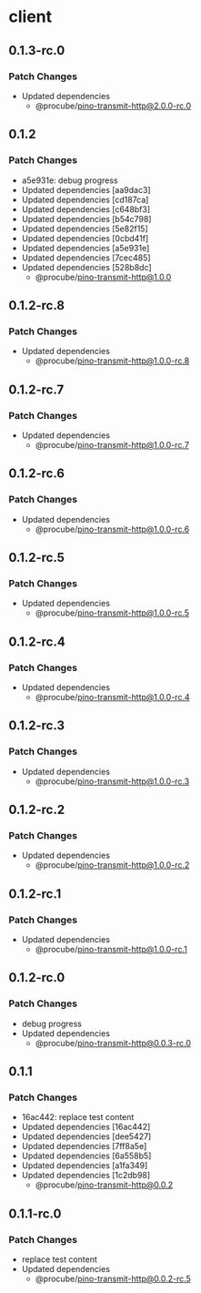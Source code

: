 # client

## 0.1.3-rc.0

### Patch Changes

- Updated dependencies
  - @procube/pino-transmit-http@2.0.0-rc.0

## 0.1.2

### Patch Changes

- a5e931e: debug progress
- Updated dependencies [aa9dac3]
- Updated dependencies [cd187ca]
- Updated dependencies [c648bf3]
- Updated dependencies [b54c798]
- Updated dependencies [5e82f15]
- Updated dependencies [0cbd41f]
- Updated dependencies [a5e931e]
- Updated dependencies [7cec485]
- Updated dependencies [528b8dc]
  - @procube/pino-transmit-http@1.0.0

## 0.1.2-rc.8

### Patch Changes

- Updated dependencies
  - @procube/pino-transmit-http@1.0.0-rc.8

## 0.1.2-rc.7

### Patch Changes

- Updated dependencies
  - @procube/pino-transmit-http@1.0.0-rc.7

## 0.1.2-rc.6

### Patch Changes

- Updated dependencies
  - @procube/pino-transmit-http@1.0.0-rc.6

## 0.1.2-rc.5

### Patch Changes

- Updated dependencies
  - @procube/pino-transmit-http@1.0.0-rc.5

## 0.1.2-rc.4

### Patch Changes

- Updated dependencies
  - @procube/pino-transmit-http@1.0.0-rc.4

## 0.1.2-rc.3

### Patch Changes

- Updated dependencies
  - @procube/pino-transmit-http@1.0.0-rc.3

## 0.1.2-rc.2

### Patch Changes

- Updated dependencies
  - @procube/pino-transmit-http@1.0.0-rc.2

## 0.1.2-rc.1

### Patch Changes

- Updated dependencies
  - @procube/pino-transmit-http@1.0.0-rc.1

## 0.1.2-rc.0

### Patch Changes

- debug progress
- Updated dependencies
  - @procube/pino-transmit-http@0.0.3-rc.0

## 0.1.1

### Patch Changes

- 16ac442: replace test content
- Updated dependencies [16ac442]
- Updated dependencies [dee5427]
- Updated dependencies [7ff8a5e]
- Updated dependencies [6a558b5]
- Updated dependencies [a1fa349]
- Updated dependencies [1c2db98]
  - @procube/pino-transmit-http@0.0.2

## 0.1.1-rc.0

### Patch Changes

- replace test content
- Updated dependencies
  - @procube/pino-transmit-http@0.0.2-rc.5
